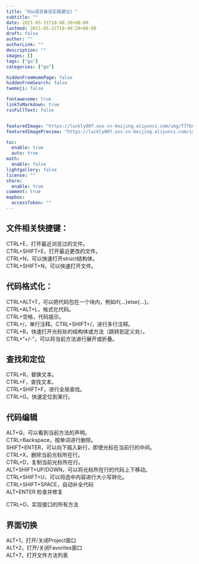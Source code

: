 ```yaml
---
title: "《Go语言最佳实践建议》"
subtitle: ""
date: 2021-05-31T10:40:20+08:00
lastmod: 2021-05-31T10:40:20+08:00
draft: false
author: ""
authorLink: ""
description: ""
images: []
tags: ["go"]
categories: ["go"]

hiddenFromHomePage: false
hiddenFromSearch: false
twemoji: false

fontawesome: true
linkToMarkdown: true
rssFullText: false


featuredImage: "https://luckly007.oss-cn-beijing.aliyuncs.com/img/f77be1f477e980732d57475d3ddb69d.png"
featuredImagePreview: "https://luckly007.oss-cn-beijing.aliyuncs.com/img/f77be1f477e980732d57475d3ddb69d.png"

toc:
  enable: true
  auto: true
math:
  enable: false
lightgallery: false
license: ""
share:
  enable: true
comment: true
mapbox:
  accessToken: ""
---
```

## 文件相关快捷键：
CTRL+E，打开最近浏览过的文件。<br>
CTRL+SHIFT+E，打开最近更改的文件。<br>
CTRL+N，可以快速打开struct结构体。<br>
CTRL+SHIFT+N，可以快速打开文件。<br>

## 代码格式化：
CTRL+ALT+T，可以把代码包在一个块内，例如if{…}else{…}。<br>
CTRL+ALT+L，格式化代码。<br>
CTRL+空格，代码提示。<br>
CTRL+/，单行注释。CTRL+SHIFT+/，进行多行注释。<br>
CTRL+B，快速打开光标处的结构体或方法（跳转到定义处）。<br>
CTRL+“+/-”，可以将当前方法进行展开或折叠。<br>

## 查找和定位
CTRL+R，替换文本。<br>
CTRL+F，查找文本。<br>
CTRL+SHIFT+F，进行全局查找。<br>
CTRL+G，快速定位到某行。<br>

## 代码编辑
ALT+Q，可以看到当前方法的声明。<br>
CTRL+Backspace，按单词进行删除。<br>
SHIFT+ENTER，可以向下插入新行，即使光标在当前行的中间。<br>
CTRL+X，删除当前光标所在行。<br>
CTRL+D，复制当前光标所在行。<br>
ALT+SHIFT+UP/DOWN，可以将光标所在行的代码上下移动。<br>
CTRL+SHIFT+U，可以将选中内容进行大小写转化。<br>
CTRL+SHIFT+SPACE，自动补全代码<br>
ALT+ENTER 检查并修复<br>

CTRL+O，实现接口的所有方法<br>

## 界面切换
ALT+1，打开/关闭Project窗口<br>
ALT+2，打开/关闭Favorites窗口<br>
ALT+7，打开文件方法列表<br>





